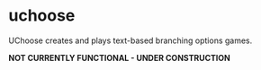 # uchoose
UChoose creates and plays text-based branching options games.

**NOT CURRENTLY FUNCTIONAL - UNDER CONSTRUCTION**
